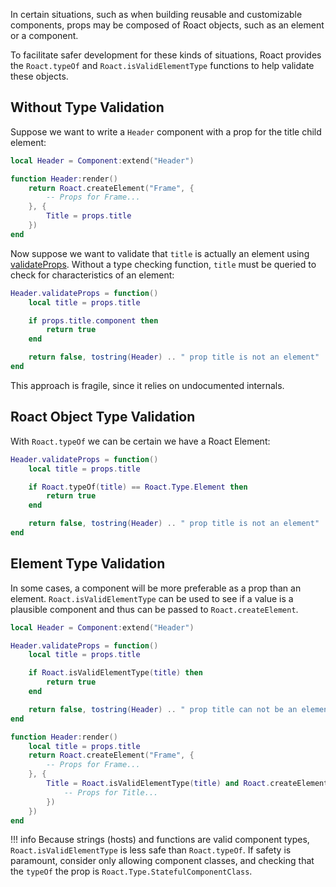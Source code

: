 In certain situations, such as when building reusable and customizable components, props may be composed of Roact objects, such as an element or a component.

To facilitate safer development for these kinds of situations, Roact provides the `Roact.typeOf` and `Roact.isValidElementType` functions to help validate these objects.

## Without Type Validation

Suppose we want to write a `Header` component with a prop for the title child element:
```lua
local Header = Component:extend("Header")

function Header:render()
	return Roact.createElement("Frame", {
		-- Props for Frame...
	}, {
		Title = props.title
	})
end
```

Now suppose we want to validate that `title` is actually an element using [validateProps](../../api-reference/#validateprops). Without a type checking function, `title` must be queried to check for characteristics of an element:
```lua
Header.validateProps = function()
	local title = props.title

	if props.title.component then
		return true
	end

	return false, tostring(Header) .. " prop title is not an element"
end
```
This approach is fragile, since it relies on undocumented internals.

## Roact Object Type Validation

With `Roact.typeOf` we can be certain we have a Roact Element:
```lua
Header.validateProps = function()
	local title = props.title

	if Roact.typeOf(title) == Roact.Type.Element then
		return true
	end

	return false, tostring(Header) .. " prop title is not an element"
end
```

## Element Type Validation

In some cases, a component will be more preferable as a prop than an element.  `Roact.isValidElementType` can be used to see if a value is a plausible component and thus can be passed to `Roact.createElement`.

```lua
local Header = Component:extend("Header")

Header.validateProps = function()
	local title = props.title

	if Roact.isValidElementType(title) then
		return true
	end

	return false, tostring(Header) .. " prop title can not be an element"
end

function Header:render()
	local title = props.title
	return Roact.createElement("Frame", {
		-- Props for Frame...
	}, {
		Title = Roact.isValidElementType(title) and Roact.createElement(title, {
			-- Props for Title...
		})
	})
end
```

!!! info
	Because strings (hosts) and functions are valid component types, `Roact.isValidElementType` is less safe than `Roact.typeOf`. If safety is paramount, consider only allowing component classes, and checking that the `typeOf` the prop is `Roact.Type.StatefulComponentClass`.